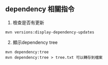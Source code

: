 

## dependency 相關指令

1. 檢查是否有更新

```shell
mvn versions:display-dependency-updates
```

2. 顯示dependency tree

```shell
mvn dependency:tree
mvn dependency:tree > tree.txt 可以轉存到檔案
```



